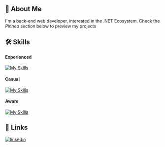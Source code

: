 
## 🚀 About Me
I'm a back-end web developer, interested in the .NET Ecosystem. Check the *Pinned* section below to preview my projects
## 🛠 Skills
#### Experienced
[![My Skills](https://skillicons.dev/icons?i=net,cs,sqlite,visualstudio,postgres)](https://skillicons.dev)
#### Casual
[![My Skills](https://skillicons.dev/icons?i=azure,js,ts,html,css,postman)](https://skillicons.dev)
#### Aware
[![My Skills](https://skillicons.dev/icons?i=react,angular)](https://skillicons.dev)
## 🔗 Links
[![linkedin](https://img.shields.io/badge/linkedin-0A66C2?style=for-the-badge&logo=linkedin&logoColor=white)](https://www.linkedin.com/in/vladimir-georgiev-238aa3194/)
